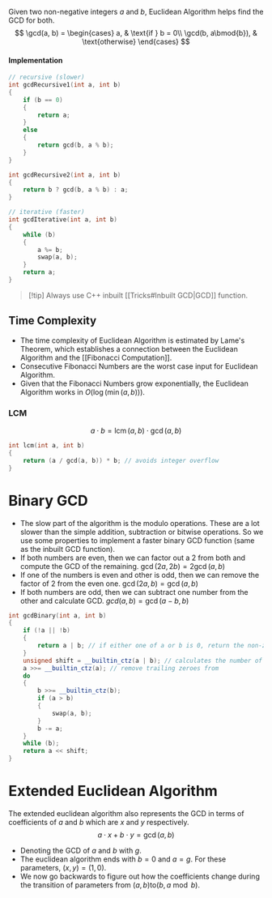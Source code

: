 Given two non-negative integers $a$ and $b$, Euclidean Algorithm helps find the GCD for both.
$$
\gcd(a, b) =
\begin{cases}
a, & \text{if } b = 0\\
\gcd(b, a\bmod{b}), & \text{otherwise}
\end{cases}
$$
#### Implementation
```cpp
// recursive (slower)
int gcdRecursive1(int a, int b)
{
	if (b == 0)
	{
		return a;
	}
	else
	{
		return gcd(b, a % b);
	}
}

int gcdRecursive2(int a, int b)
{
	return b ? gcd(b, a % b) : a;
}

// iterative (faster)
int gcdIterative(int a, int b)
{
	while (b)
	{
		a %= b;
		swap(a, b);
	}
	return a;
}
```

> [!tip] Always use C++ inbuilt [[Tricks#Inbuilt GCD|GCD]] function.
## Time Complexity
- The time complexity of Euclidean Algorithm is estimated by Lame's Theorem, which establishes a connection between the Euclidean Algorithm and the [[Fibonacci Computation]].
- Consecutive Fibonacci Numbers are the worst case input for Euclidean Algorithm.
- Given that the Fibonacci Numbers grow exponentially, the Euclidean Algorithm works in $O\Big(\log\big(\min(a, b)\big)\Big)$.
### LCM
$$
\DeclareMathOperator{\lcm}{lcm}
a\cdot b = \lcm(a,b)\cdot\gcd(a,b)
$$
```cpp
int lcm(int a, int b)
{
	return (a / gcd(a, b)) * b; // avoids integer overflow
}
```
# Binary GCD
- The slow part of the algorithm is the modulo operations. These are a lot slower than the simple addition, subtraction or bitwise operations. So we use some properties to implement a faster binary GCD function (same as the inbuilt GCD function).
- If both numbers are even, then we can factor out a $2$ from both and compute the GCD of the remaining.
  $\gcd(2a, 2b) = 2\gcd(a, b)$
- If one of the numbers is even and other is odd, then we can remove the factor of $2$ from the even one.
  $\gcd(2a, b) = \gcd(a, b)$
- If both numbers are odd, then we can subtract one number from the other and calculate GCD.
  $gcd(a, b) = \gcd(a-b, b)$
```cpp
int gcdBinary(int a, int b)
{
	if (!a || !b)
	{
		return a | b; // if either one of a or b is 0, return the non-zero value
	}
	unsigned shift = __builtin_ctz(a | b); // calculates the number of trailing zeroes in binary form of a | b
	a >>= __builtin_ctz(a); // remove trailing zeroes from 
	do
	{
		b >>= __builtin_ctz(b);
		if (a > b)
		{
			swap(a, b);
		}
		b -= a;
	}
	while (b);
	return a << shift;
}
```
# Extended Euclidean Algorithm
The extended euclidean algorithm also represents the GCD in terms of coefficients of $a$ and $b$ which are $x$ and $y$ respectively.
$$a\cdot x + b\cdot y = \gcd(a, b)$$
- Denoting the GCD of $a$ and $b$ with $g$.
- The euclidean algorithm ends with $b=0$ and $a=g$. For these parameters, $(x, y) = (1, 0)$.
- We now go backwards to figure out how the coefficients change during the transition of parameters from $(a, b) \text{to} (b, a\bmod b)$.